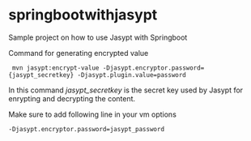 # springbootwithjasypt
Sample project on how to use Jasypt with Springboot

Command for generating encrypted value

     mvn jasypt:encrypt-value -Djasypt.encryptor.password={jasypt_secretkey} -Djasypt.plugin.value=password
In this command *jasypt_secretkey* is the secret key used by Jasypt for enrypting and decrypting the content.

  
Make sure to add following line in your vm options

	-Djasypt.encryptor.password=jasypt_password
